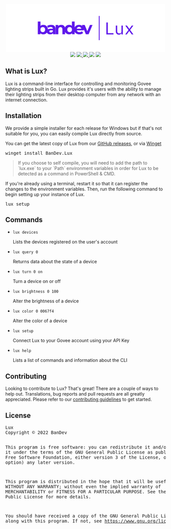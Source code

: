 <div align="center">
 <img src=".github/bandev-lux.svg" height="150" align="center" />
 <br>
 <a>
  <img src="https://bandev.uk/api/badges/app-promise.svg"/>
  <a href="https://www.codacy.com/gh/BanDev/Lux/dashboard?utm_source=github.com&amp;utm_medium=referral&amp;utm_content=BanDev/Lux&amp;utm_campaign=Badge_Grade" target="_blank">
    <img src="https://app.codacy.com/project/badge/Grade/6d8d30cf27224b9b9fa7368d605673f8"/>
  </a>
  <a href="https://github.com/BanDev/Lux/blob/main/LICENSE.md" target="_blank">
   <img src="https://img.shields.io/github/license/bandev/lux"/>
  </a>
  <img src="https://img.shields.io/github/repo-size/bandev/lux"/>
  <a href="https://www.buymeacoffee.com/bandev" target="_blank">
   <img src="https://img.shields.io/badge/donate-%C2%A35-orange" >
  </a>
 </a>
</div>

<h2 id="what">What is Lux?</h2>
<p>Lux is a command-line interface for controlling and monitoring Govee lighting strips built in Go. Lux provides it's users with the ability to manage their lighting strips from their desktop computer from any network with an internet connection.</p>

<h2 id="installation">Installation</h2>
<p>We provide a simple installer for each release for Windows but if that's not suitable for you, you can easily compile Lux directly from source. </p>
<p>You can get the latest copy of Lux from our <a href="https://github.com/BanDev/Lux/releases">GitHub releases</a>, or via <a href="https://docs.microsoft.com/en-us/windows/package-manager/winget/">Winget</a></p>

<pre>
winget install BanDev.Lux
</pre>

<blockquote>If you choose to self compile, you will need to add the path to `lux.exe` to your `Path` environment variables in order for Lux to be detected as a command in PowerShell & CMD.</blockquote>

<p>If you're already using a terminal, restart it so that it can register the changes to the environment variables. Then, run the following command to begin setting up your instance of Lux.</p>

<pre>
lux setup
</pre>

<h2 id="commands">Commands</h2>
<ul id='EDTCMDS'><li><code>lux devices</code><p>Lists the devices registered on the user's account</p></li><li><code>lux query 0</code><p>Returns data about the state of a device</p></li><li><code>lux turn 0 on</code><p>Turn a device on or off</p></li><li><code>lux brightness 0 100</code><p>Alter the brightness of a device</p></li><li><code>lux color 0 0067f4</code><p>Alter the color of a device</p></li><li><code>lux setup</code><p>Connect Lux to your Govee account using your API Key</p></li><li><code>lux help</code><p>Lists a list of commands and information about the CLI</p></li></ul>

<h2 id="contributing">Contributing</h2>
<p>Looking to contribute to Lux? That&#39;s great! There are a couple of ways to help out. Translations, bug reports and pull requests are all greatly appreciated. Please refer to our <a href="https://github.com/BanDev/Lux/blob/main/CONTRIBUTING.md">contributing guidelines</a> to get started.</p>

<h2 id="license">License</h2>
<pre>
Lux
Copyright © 2022 BanDev

This program is free software: you can redistribute it and/or modify
it under the terms of the GNU General Public License as published by
the Free Software Foundation, either version 3 of the License, or
(at your option) any later version.

This program is distributed in the hope that it will be useful,
but WITHOUT ANY WARRANTY; without even the implied warranty of
MERCHANTABILITY or FITNESS FOR A PARTICULAR PURPOSE.  See the
GNU General Public License for more details.

You should have received a copy of the GNU General Public License
along with this program.  If not, see <https://www.gnu.org/licenses/>
</pre>

 

